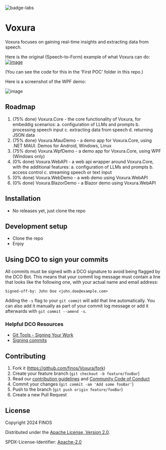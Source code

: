 ![badge-labs](https://user-images.githubusercontent.com/327285/230928932-7c75f8ed-e57b-41db-9fb7-a292a13a1e58.svg)

# Voxura

Voxura focuses on gaining real-time insights and extracting data from speech.

Here is the original (Speech-to-Form) example of what Voxura can do:
[![image](https://github.com/finos-labs/Voxura/assets/1344888/866caf48-55ca-4a04-b47f-842bf4ba57be)](https://www.youtube.com/watch?v=CiGu_okP-c8)

(You can see the code for this in the 'First POC' folder in this repo.)

Here is a screenshot of the WPF demo:

![image](https://github.com/finos-labs/Voxura/assets/1344888/37ae7eb9-26bc-42a6-8273-4af255701727)

## Roadmap

1. (75% done) Voxura.Core - the core functionality of Voxura, for embeddig scenarios:
	a. configuration of LLMs and prompts
	b. processing speech input
	c. extracting data from speech
	d. returning JSON data
2. (75% done) Voxura.MauiDemo - a demo app for Voxura.Core, using .NET MAUI. Demos for Android, Windows, Linux
3. (75% done) Voxura.WpfDemo - a demo app for Voxura.Core, using WPF (Windows only)
4. (0% done) Voxura.WebAPI - a web api wrapper around Voxura.Core, with the additional features:
    a. configuration of LLMs and prompts
	b. access control
	c. streaming speech or text input
5. (0% done) Voxura.WebDemo - a web demo using Voxura.WebAPI
6. (0% done) Voxura.BlazorDemo - a Blazor demo using Voxura.WebAPI


## Installation

- No releases yet, just clone the repo

## Development setup

- Clone the repo
- Enjoy


## Using DCO to sign your commits

All commits must be signed with a DCO signature to avoid being flagged by the DCO Bot. This means that your commit log message must contain a line that looks like the following one, with your actual name and email address:

```
Signed-off-by: John Doe <john.doe@example.com>
```

Adding the `-s` flag to your `git commit` will add that line automatically. You can also add it manually as part of your commit log message or add it afterwards with `git commit --amend -s`.

### Helpful DCO Resources
- [Git Tools - Signing Your Work](https://git-scm.com/book/en/v2/Git-Tools-Signing-Your-Work)
- [Signing commits
](https://docs.github.com/en/github/authenticating-to-github/signing-commits)

## Contributing

1. Fork it (<https://github.com/finos/Voxura/fork>)
2. Create your feature branch (`git checkout -b feature/fooBar`)
3. Read our [contribution guidelines](.github/CONTRIBUTING.md) and [Community Code of Conduct](https://www.finos.org/code-of-conduct)
4. Commit your changes (`git commit -am 'Add some fooBar'`)
5. Push to the branch (`git push origin feature/fooBar`)
6. Create a new Pull Request

## License

Copyright 2024 FINOS

Distributed under the [Apache License, Version 2.0](http://www.apache.org/licenses/LICENSE-2.0).

SPDX-License-Identifier: [Apache-2.0](https://spdx.org/licenses/Apache-2.0)
